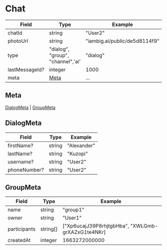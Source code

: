 # Chat

| Field          | Type                              | Example                                    |
| -------------- | --------------------------------- | ------------------------------------------ |
| chatId         | string                            | "User2"                                    |
| photoUrl       | string                            | "iambig.ai/public/de5d8114f9" |
| type           | "dialog", "group", "channel",'ai' | "dialog"                                   |
| lastMessageId? | integer                           | 1000                                       |
| meta           | [Meta](#meta)                     | ...                                        |

## Meta

[DialogMeta](#dialogmeta) | [GroupMeta](#groupmeta)

## DialogMeta

| Field        | Type   | Example     |
| ------------ | ------ | ----------- |
| firstName?   | string | "Alexander" |
| lastName?    | string | "Kuzopi"    |
| username?    | string | "User2"     |
| phoneNumber? | string | "User2"     |

## GroupMeta

| Field        | Type     | Example                                           |
| ------------ | -------- | ------------------------------------------------- |
| name         | string   | "group1"                                          |
| owner        | string   | "User1"                                           |
| participants | string[] | ["Xp6ucajJ39P8rhjtgbHba", "XWLGmb-grXAZxG1te4NKr] |
| createdAt    | integer  | 1663272000000                                     |
